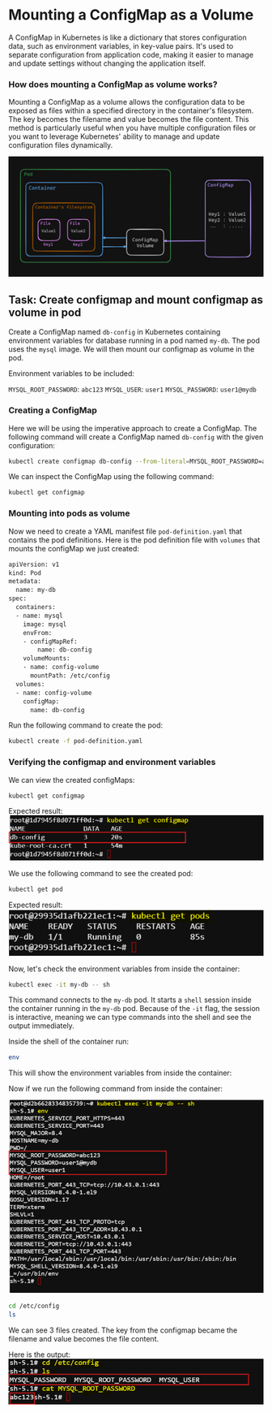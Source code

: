 # Mounting a ConfigMap as a Volume
A ConfigMap in Kubernetes is like a dictionary that stores configuration data, such as environment variables, in key-value pairs. It's used to separate configuration from application code, making it easier to manage and update settings without changing the application itself.

### How does mounting a ConfigMap as volume works?
Mounting a ConfigMap as a volume allows the configuration data to be exposed as files within a specified directory in the container's filesystem. The key becomes the filename and value becomes the file content. This method is particularly useful when you have multiple configuration files or you want to leverage Kubernetes' ability to manage and update configuration files dynamically.

![alt text](images/image-1.png)

## Task: Create configmap and mount configmap as volume in pod
Create a ConfigMap named `db-config` in Kubernetes containing environment variables for database running in a pod named `my-db`. The pod uses the `mysql` image. We will then mount our configmap as volume in the pod.

Environment variables to be included:

`MYSQL_ROOT_PASSWORD`: `abc123`
`MYSQL_USER`: `user1`
`MYSQL_PASSWORD`: `user1@mydb`
### Creating a ConfigMap
Here we will be using the imperative approach to create a ConfigMap. The following command will create a ConfigMap named `db-config` with the given configuration:
```sh
kubectl create configmap db-config --from-literal=MYSQL_ROOT_PASSWORD=abc123 --from-literal=MYSQL_USER=user1 --from-literal=MYSQL_PASSWORD=user1@mydb
```
We can inspect the ConfigMap using the following command:
```sh
kubectl get configmap
```
### Mounting into pods as volume
Now we need to create a YAML manifest file `pod-definition.yaml` that contains the pod definitions. Here is the pod definition file with `volumes` that mounts the configMap we just created:
```sh
apiVersion: v1
kind: Pod
metadata:
  name: my-db
spec:
  containers:
  - name: mysql
    image: mysql
    envFrom:
    - configMapRef:
        name: db-config
    volumeMounts:
    - name: config-volume
      mountPath: /etc/config
  volumes:
  - name: config-volume
    configMap:
      name: db-config
```
Run the following command to create the pod:
```sh
kubectl create -f pod-definition.yaml
```
### Verifying the configmap and environment variables
We can view the created configMaps:
```sh
kubectl get configmap
```
Expected result:
![alt text](images/image-2.png)


We use the following command to see the created pod:
```sh
kubectl get pod
```
Expected result:
![alt text](images/image-3.png)

Now, let's check the environment variables from inside the container:
```sh
kubectl exec -it my-db -- sh
```
This command connects to the `my-db` pod. It starts a `shell` session inside the container running in the `my-db` pod. Because of the `-it` flag, the session is interactive, meaning we can type commands into the shell and see the output immediately.

Inside the shell of the container run:
```sh
env
```
This will show the environment variables from inside the container:


Now if we run the following command from inside the container:

![alt text](images/image-4.png)
```sh
cd /etc/config
ls
```
We can see 3 files created. The key from the configmap became the filename and value becomes the file content.

Here is the output:
![alt text](images/image-5.png)

